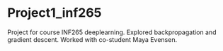 # Project1_inf265

Project for course INF265 deeplearning. Explored backpropagation and gradient descent. Worked with co-student Maya Evensen. 
